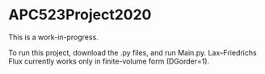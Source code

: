 # APC523Project2020

This is a work-in-progress.

To run this project, download the .py files, and run Main.py.
Lax–Friedrichs Flux currently works only in finite-volume form (DGorder=1).
